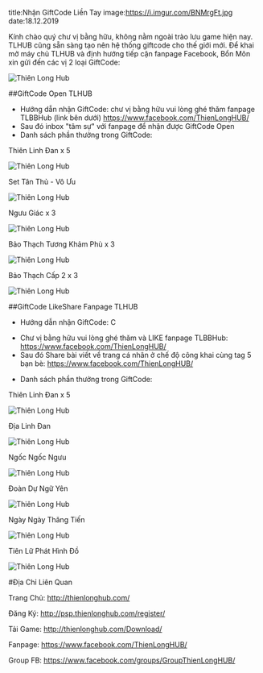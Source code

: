 title:Nhận GiftCode Liền Tay
image:https://i.imgur.com/BNMrgFt.jpg
date:18.12.2019

Kính chào quý chư vị bằng hữu, không nằm ngoài trào lưu game hiện nay. TLHUB cũng sẵn sàng tạo nên hệ thống giftcode cho thế giới mới.
Để khai mở máy chủ TLHUB và định hướng tiếp cận fanpage Facebook, Bổn Môn xin gửi đến các vị 2 loại GiftCode:

![Thiên Long Hub](https://i.imgur.com/aBtjLIn.jpg)

##GiftCode Open TLHUB
- Hướng dẫn nhận GiftCode: chư vị bằng hữu vui lòng ghé thăm fanpage TLBBHub (link bên dưới)
https://www.facebook.com/ThienLongHUB/
- Sau đó inbox "tâm sự" với fanpage để nhận được GiftCode Open
- Danh sách phần thưởng trong GiftCode:

Thiên Linh Đan x 5

![Thiên Long Hub](https://i.imgur.com/gJYmiwk.png)

Set Tân Thủ -  Vô Ưu

![Thiên Long Hub](https://i.imgur.com/ofGrfKK.png)

Ngưu Giác x 3

![Thiên Long Hub](https://i.imgur.com/tf2aSer.png)

Bảo Thạch Tương Khảm Phù x 3

![Thiên Long Hub](https://i.imgur.com/3QTC2UA.png)

Bảo Thạch Cấp 2 x 3

![Thiên Long Hub](https://i.imgur.com/8JaIZp3.png)

##GiftCode LikeShare Fanpage TLHUB
- Hướng dẫn nhận GiftCode: C
+ Chư vị bằng hữu vui lòng ghé thăm và LIKE fanpage TLBBHub: https://www.facebook.com/ThienLongHUB/
+ Sau đó Share bài viết về trang cá nhân ở chế độ công khai cùng tag 5 bạn bè: https://www.facebook.com/ThienLongHUB/

- Danh sách phần thưởng trong GiftCode:

Thiên Linh Đan x 5

![Thiên Long Hub](https://i.imgur.com/gJYmiwk.png)

Địa Linh Đan

![Thiên Long Hub](https://i.imgur.com/9B6rE6V.png)

Ngốc Ngốc Ngưu

![Thiên Long Hub](https://i.imgur.com/0oUkPtq.png)

Đoàn Dự Ngữ Yên

![Thiên Long Hub](https://i.imgur.com/JktL7yb.png)

Ngày Ngày Thăng Tiến

![Thiên Long Hub](https://i.imgur.com/k7C0Rcp.png)

Tiên Lữ Phát Hình Đồ

![Thiên Long Hub](https://i.imgur.com/3Jt6QAA.png)



#Địa Chỉ Liên Quan

Trang Chủ: http://thienlonghub.com/

Đăng Ký: http://psp.thienlonghub.com/register/

Tải Game: http://thienlonghub.com/Download/

Fanpage: https://www.facebook.com/ThienLongHUB/

Group FB: https://www.facebook.com/groups/GroupThienLongHUB/
